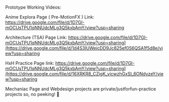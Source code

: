 Prototype Working Videos: 

Anime Explora Page ( Pre-MotionFX ) Link: https://drive.google.com/file/d/1D7GI-mOCUsTPU1qNNUdcMLg3Q5kxbAmY/view?usp=sharing

Architecture (TSA) Page Link: https://drive.google.com/file/d/1D7GI-mOCUsTPU1qNNUdcMLg3Q5kxbAmY/view?usp=sharing](https://drive.google.com/file/d/1d4S3IUWejcDD9Jc825ef0S6QSA1f5d8e/view?usp=sharing

HxH Practice Page link: https://drive.google.com/file/d/1D7GI-mOCUsTPU1qNNUdcMLg3Q5kxbAmY/view?usp=sharing](https://drive.google.com/file/d/16XRKR8_CZigK_yicwzhGxSI_6ONdyzeY/view?usp=sharing

Mechaniac Page and Webdesign projects are private/justforfun-practice projects so, no peeking! 👀

